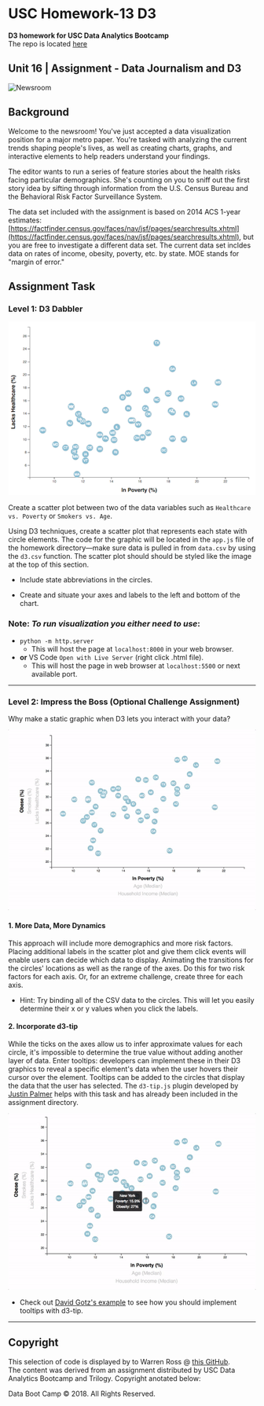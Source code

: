 # USC Homework-13 D3
**D3 homework for USC Data Analytics Bootcamp**  
The repo is located [here][1]


## Unit 16 | Assignment - Data Journalism and D3

![Newsroom](https://media.giphy.com/media/v2xIous7mnEYg/giphy.gif)

## Background

Welcome to the newsroom! You've just accepted a data visualization position for a major metro paper. You're tasked with analyzing the current trends shaping people's lives, as well as creating charts, graphs, and interactive elements to help readers understand your findings.

The editor wants to run a series of feature stories about the health risks facing particular demographics. She's counting on you to sniff out the first story idea by sifting through information from the U.S. Census Bureau and the Behavioral Risk Factor Surveillance System.

The data set included with the assignment is based on 2014 ACS 1-year estimates: [https://factfinder.census.gov/faces/nav/jsf/pages/searchresults.xhtml](https://factfinder.census.gov/faces/nav/jsf/pages/searchresults.xhtml), but you are free to investigate a different data set. The current data set incldes data on rates of income, obesity, poverty, etc. by state. MOE stands for "margin of error."

## Assignment Task

### Level 1: D3 Dabbler

![4-scatter](Images/4-scatter.jpg)

Create a scatter plot between two of the data variables such as `Healthcare vs. Poverty` or `Smokers vs. Age`.

Using D3 techniques, create a scatter plot that represents each state with circle elements. The code for the graphic will be located in the `app.js` file of the homework directory—make sure data is pulled in from `data.csv` by using the `d3.csv` function. The scatter plot should should be styled like the image at the top of this section.

* Include state abbreviations in the circles.

* Create and situate your axes and labels to the left and bottom of the chart.

### Note: *To run visualization you either need to use*:  
 *  `python -m http.server` 
 	 - This will host the page at `localhost:8000` in your web browser.
 *  **or** VS Code `Open with Live Server` (right click .html file).  
 	 - This will host the page in web browser at `localhost:5500` or next available port.

- - -

### Level 2: Impress the Boss (Optional Challenge Assignment)

Why make a static graphic when D3 lets you interact with your data?

![7-animated-scatter](Images/7-animated-scatter.gif)

#### 1. More Data, More Dynamics

This approach will include more demographics and more risk factors. Placing additional labels in the scatter plot and give them click events will enable users can decide which data to display. Animating the transitions for the circles' locations as well as the range of the axes. Do this for two risk factors for each axis. Or, for an extreme challenge, create three for each axis.

* Hint: Try binding all of the CSV data to the circles. This will let you easily determine their x or y values when you click the labels.

#### 2. Incorporate d3-tip

While the ticks on the axes allow us to infer approximate values for each circle, it's impossible to determine the true value without adding another layer of data. Enter tooltips: developers can implement these in their D3 graphics to reveal a specific element's data when the user hovers their cursor over the element. Tooltips can be added to the circles that display the data that the user has selected. The `d3-tip.js` plugin developed by [Justin Palmer](https://github.com/Caged) helps with this task and has already been included in the assignment directory.

![8-tooltip](Images/8-tooltip.gif)

* Check out [David Gotz's example](https://bl.ocks.org/davegotz/bd54b56723c154d25eedde6504d30ad7) to see how you should implement tooltips with d3-tip.

- - -

## Copyright
This selection of code is displayed by to Warren Ross @ [this GitHub][1].  
The content was derived from an assignment distributed by USC Data Analytics Bootcamp and Trilogy. Copyright anotated below:

Data Boot Camp © 2018. All Rights Reserved.

[1]: https://github.com/RandallPark/USC_Homework-13_D3 "my repo"
